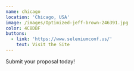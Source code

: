 ```yaml
---
name: chicago
location: 'Chicago, USA'
image: /images/Optimized-jeff-brown-246391.jpg
color: 4C8DBF
buttons:
  - link: 'https://www.seleniumconf.us/'
    text: Visit the Site
---
```

Submit your proposal today!
